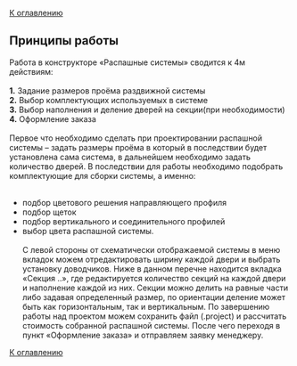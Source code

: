 [К оглавлению](/service/doc/?cid=swinging)
## Принципы работы

  Работа в конструкторе «Распашные системы» сводится к 4м действиям: <br><br>
**1.** Задание размеров проёма раздвижной системы<br>
**2.** Выбор комплектующих используемых в системе<br>
**3.** Выбор наполнения и деление дверей на секции(при необходимости)<br>
**4.** Оформление заказа <br><br>
    Первое что необходимо сделать при проектировании распашной системы – задать размеры проёма в который в последствии будет установлена сама система, в дальнейшем необходимо задать количество дверей.
  В последствии для работы необходимо подобрать комплектующие для сборки системы, а именно: 
<br><br>
- подбор цветового решения направляющего профиля <br>
- подбор щеток <br>
- подбор вертикального и соединительного профилей <br>
- выбор цвета распашной системы. <br><br>
  С левой стороны от схематически отображаемой системы в меню вкладок можем отредактировать ширину каждой двери и выбрать установку доводчиков. Ниже в данном перечне находится вкладка «Секция ..», где редактируется количество секций на каждой двери и наполнение каждой из них. Секции можно делить на равные части либо задавая определенный размер, по ориентации деление может быть как горизонтальным, так и вертикальным. 
  По завершению работы над проектом можем сохранить файл (.project) и рассчитать стоимость собранной распашной системы. После чего переходя в пункт «Оформление заказа» и отправляем заявку менеджеру.


[К оглавлению](/service/doc/?cid=swinging)
